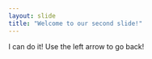 ```yaml
---
layout: slide
title: "Welcome to our second slide!"
---
```

I can do it!
Use the left arrow to go back!
